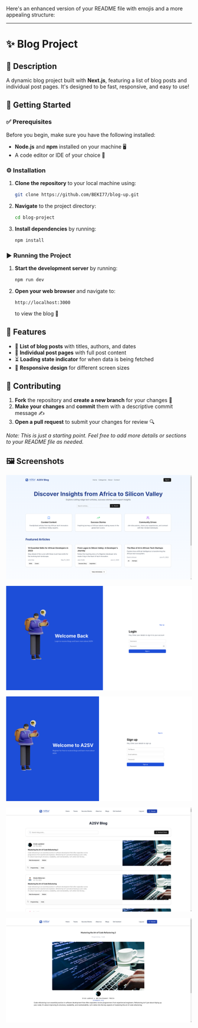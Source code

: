 Here's an enhanced version of your README file with emojis and a more appealing structure:

---

# ✨ Blog Project

## 📖 Description
A dynamic blog project built with **Next.js**, featuring a list of blog posts and individual post pages. It's designed to be fast, responsive, and easy to use!

## 🚀 Getting Started

### ✅ Prerequisites
Before you begin, make sure you have the following installed:
- **Node.js** and **npm** installed on your machine 🖥️
- A code editor or IDE of your choice 📝

### ⚙️ Installation
1. **Clone the repository** to your local machine using:
   ```bash
   git clone https://github.com/BEKI77/blog-up.git
   ```
2. **Navigate** to the project directory:
   ```bash
   cd blog-project
   ```
3. **Install dependencies** by running:
   ```bash
   npm install
   ```

### ▶️ Running the Project
1. **Start the development server** by running:
   ```bash
   npm run dev
   ```
2. **Open your web browser** and navigate to:
   ```
   http://localhost:3000
   ```
   to view the blog 🎉

## 🌟 Features
- 📝 **List of blog posts** with titles, authors, and dates
- 📄 **Individual post pages** with full post content
- ⏳ **Loading state indicator** for when data is being fetched
- 📱 **Responsive design** for different screen sizes

## 🤝 Contributing
1. **Fork** the repository and **create a new branch** for your changes 🌿
2. **Make your changes** and **commit** them with a descriptive commit message ✍️
3. **Open a pull request** to submit your changes for review 🔍

*Note: This is just a starting point. Feel free to add more details or sections to your README file as needed.*

## 🖼️ Screenshots
![Blog Screenshot](./public/screenshots/img1.png)

![Blog1 Screenshot](./public/screenshots/img2.png)

![Blog Screenshot](./public/screenshots/img3.png)

![Blog Screenshot](./public/screenshots/img4.png)

![Blog Screenshot](./public/screenshots/img5.png)